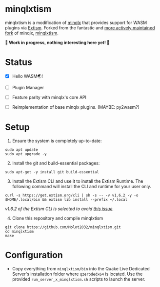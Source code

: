 minqlxtism
======
minqlxtism is a modification of [minqlx](https://github.com/MinoMino/minqlx) that provides support for WASM plugins via [Extism](https://extism.org/docs/overview). Forked from the fantastic and [more actively maintained fork](https://github.com/MinoMino/minqlx/compare/master...tjone270:minqlxtended:master) of minqlx, [minqlxtism](https://github.com/tjone270/minqlxtended).

**🚧 Work in progress, nothing interesting here yet! 🚧**

Status
======
- [X] Hello WASM🌏!
- [ ] Plugin Manager
- [ ] Feature parity with minqlx's core API
- [ ] Reimplementation of base minqlx plugins. (MAYBE: py2wasm?)


Setup
============
1. Ensure the system is completely up-to-date:
  ```
  sudo apt update
  sudo apt upgrade -y
  ```

2. Install the git and build-essential packages:
  ```
  sudo apt-get -y install git build-essential
  ```

3. Install the Extism CLI and use it to install the Extism Runtime. The following command will install the CLI and runtime for your user only. 
  ```
  curl -s https://get.extism.org/cli | sh -s -- -v v1.6.2 -y -o $HOME/.local/bin && extism lib install --prefix ~/.local
  ```
  *v1.6.2 of the Extism CLI is selected to avoid [this issue](https://github.com/extism/cli/issues/115).*
  

4. Clone this repository and compile minqlxtism
  ```
  git clone https://github.com/Molot2032/minqlxtism.git
  cd minqlxtism
  make
  ```


Configuration
=============

- Copy everything from `minqlxtism/bin` into the Quake Live Dedicated Server's installation folder where `qzerodedx64` is located.
Use the provided `run_server_x_minqlxtism.sh` scripts to launch the server.

